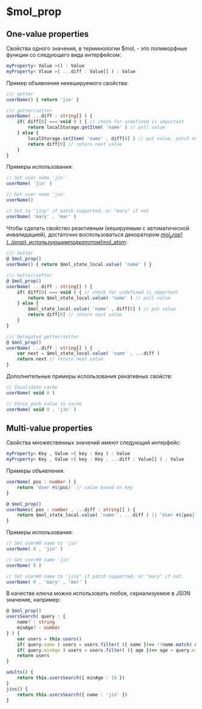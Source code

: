 # $mol_prop

## One-value properties

Свойства одного значения, в терминологии $mol, - это полиморфные функции со следующего вида интерфейсом:

```ts
myProperty< Value >() : Value
myProperty< Vlaue >( ...diff : Value[] ) : Value
```

Пример объявления некешируемого свойства:

```ts
/// getter
userName() { return 'jin' }
```

```ts
/// getter/setter
userName( ...diff : string[] ) {
	if( diff[0] === void 0 ) { // check for undefined is important
		return localStorage.getItem( 'name' ) // pull value
	} else {
		localStorage.setItem( 'name' , diff[0] ) // put value, patch not supported
		return diff[0] // return next value
	}
}
```

Примеры использования:

```ts
// Set user name 'jin'
userName( 'jin' )
```

```ts
// Get user name 'jin'
userName()
```

```ts
// Set to "jiny" if patch supported, or "mary" if not
userName( 'mary' , 'mar' )
```

Чтобы сделать свойство реактивным (кешируемым с автоматической инвалидацией), достаточно воспользоваться декоратором [$mol_prop](../prop), использующим под капотом [$mol_atom](../atom):

```ts
/// Getter
@ $mol_prop()
userName() { return $mol_state_local.value( 'name' ) }
```

```ts
/// Getter/setter
@ $mol_prop()
userName( ...diff : string[] ) {
	if( diff[0] === void ) { // check for undefined is important
		return $mol_state_local.value( 'name' ) // pull value
	} else {
		$mol_state_local.value( 'name' , diff[0] ) // put value 
		return diff[0] // return next value
	}
}
```

```ts
/// Delegated getter/setter
@ $mol_prop()
userName( ...diff : string[] ) {
	var next = $mol_state_local.value( 'name' , ...diff )
	return next // return next value
}
```

Дополнительные примеры использования рекативных свойств:

```ts
// Invalidate cache
userName( void 0 )
```

```ts
// Force push value to cache
userName( void 0 , 'jin' )
```

## Multi-value properties

Свойства множественных значений имеют следующий интерфейc:

```ts
myProperty< Key , Value >( key : Key ) : Value
myProperty< Key , Value >( key : Key , ...diff : Value[] ) : Value
```

Примеры объявления:

```ts
userName( pos : number ) {
	return `User #${pos}` // value based on key
}
```

```ts
@ $mol_prop()
userNames( pos : number , ...diff : string[] ) {
	return $mol_state_local.value( 'name' , ...diff ) || `User #${pos}`
}
```

Примеры использования:

```ts
// Set user#0 name to 'jin'
userName( 0 , 'jin' )
```

```ts
// Get user#0 name 'jin'
userName( 0 )
```

```ts
// Set user#0 name to "jiny" if patch supported, or "mary" if not.
userName( 0 , 'mary' , 'mar' ) 
```

В качестве ключа можно использовать любое, сериализуемое в JSON значение, например:

```ts
@ $mol_prop()
usersSearch( query : {
	name? : string
	minAge? : number
} ) {
	var users = this.users()
	if( query.name ) users = users.filter( ({ name })=> !!name.match( query.name ) )
	if( query.minAge ) users = users.filter( ({ age })=> age > query.minAge )
	return users
}
```

```ts
adults() {
	return this.usersSearch({ minAge : 18 })
}
jins() {
	return this.usersSearch({ name : 'jin' })
}
```
